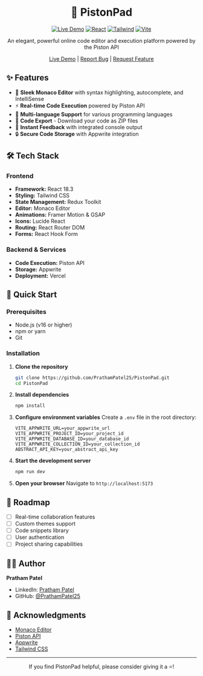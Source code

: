 <div align="center">

# 🚀 PistonPad

[![Live Demo](https://img.shields.io/badge/demo-live-brightgreen.svg)](https://piston-pad.vercel.app/)
[![React](https://img.shields.io/badge/react-%2320232a.svg?style=flat&logo=react&logoColor=%2361DAFB)](https://reactjs.org/)
[![Tailwind](https://img.shields.io/badge/tailwindcss-%2338B2AC.svg?style=flat&logo=tailwind-css&logoColor=white)](https://tailwindcss.com/)
[![Vite](https://img.shields.io/badge/vite-%23646CFF.svg?style=flat&logo=vite&logoColor=white)](https://vitejs.dev/)

An elegant, powerful online code editor and execution platform powered by the Piston API

[Live Demo](https://piston-pad.vercel.app/) | [Report Bug](https://github.com/PrathamPatel25/PistonPad/issues) | [Request Feature](https://github.com/PrathamPatel25/PistonPad/issues)

</div>

## ✨ Features

- 🎨 **Sleek Monaco Editor** with syntax highlighting, autocomplete, and IntelliSense
- ⚡ **Real-time Code Execution** powered by Piston API
- 🔄 **Multi-language Support** for various programming languages
- 💾 **Code Export** - Download your code as ZIP files
- 🎯 **Instant Feedback** with integrated console output
- 🔒 **Secure Code Storage** with Appwrite integration

## 🛠️ Tech Stack

### Frontend

- **Framework:** React 18.3
- **Styling:** Tailwind CSS
- **State Management:** Redux Toolkit
- **Editor:** Monaco Editor
- **Animations:** Framer Motion & GSAP
- **Icons:** Lucide React
- **Routing:** React Router DOM
- **Forms:** React Hook Form

### Backend & Services

- **Code Execution:** Piston API
- **Storage:** Appwrite
- **Deployment:** Vercel

## 🚀 Quick Start

### Prerequisites

- Node.js (v16 or higher)
- npm or yarn
- Git

### Installation

1. **Clone the repository**

   ```bash
   git clone https://github.com/PrathamPatel25/PistonPad.git
   cd PistonPad
   ```

2. **Install dependencies**

   ```bash
   npm install
   ```

3. **Configure environment variables**
   Create a `.env` file in the root directory:

   ```env
   VITE_APPWRITE_URL=your_appwrite_url
   VITE_APPWRITE_PROJECT_ID=your_project_id
   VITE_APPWRITE_DATABASE_ID=your_database_id
   VITE_APPWRITE_COLLECTION_ID=your_collection_id
   ABSTRACT_API_KEY=your_abstract_api_key
   ```

4. **Start the development server**

   ```bash
   npm run dev
   ```

5. **Open your browser**
   Navigate to `http://localhost:5173`

## 🌟 Roadmap

- [ ] Real-time collaboration features
- [ ] Custom themes support
- [ ] Code snippets library
- [ ] User authentication
- [ ] Project sharing capabilities

## 👨‍💻 Author

**Pratham Patel**

- LinkedIn: [Pratham Patel](https://www.linkedin.com/in/pratham-patel-0920-/)
- GitHub: [@PrathamPatel25](https://github.com/PrathamPatel25)

## 🙏 Acknowledgments

- [Monaco Editor](https://microsoft.github.io/monaco-editor/)
- [Piston API](https://github.com/engineer-man/piston)
- [Appwrite](https://appwrite.io/)
- [Tailwind CSS](https://tailwindcss.com/)

---

<div align="center">

If you find PistonPad helpful, please consider giving it a ⭐️!

</div>
